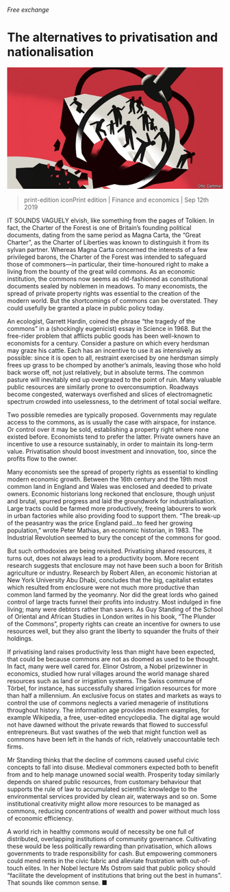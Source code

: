 ###### Free exchange

# The alternatives to privatisation and nationalisation 

![image](images/20190914_FND000_0.jpg) 

> print-edition iconPrint edition | Finance and economics | Sep 12th 2019 

IT SOUNDS VAGUELY elvish, like something from the pages of Tolkien. In fact, the Charter of the Forest is one of Britain’s founding political documents, dating from the same period as Magna Carta, the “Great Charter”, as the Charter of Liberties was known to distinguish it from its sylvan partner. Whereas Magna Carta concerned the interests of a few privileged barons, the Charter of the Forest was intended to safeguard those of commoners—in particular, their time-honoured right to make a living from the bounty of the great wild commons. As an economic institution, the commons now seems as old-fashioned as constitutional documents sealed by noblemen in meadows. To many economists, the spread of private property rights was essential to the creation of the modern world. But the shortcomings of commons can be overstated. They could usefully be granted a place in public policy today. 

An ecologist, Garrett Hardin, coined the phrase “the tragedy of the commons” in a (shockingly eugenicist) essay in Science in 1968. But the free-rider problem that afflicts public goods has been well-known to economists for a century. Consider a pasture on which every herdsman may graze his cattle. Each has an incentive to use it as intensively as possible: since it is open to all, restraint exercised by one herdsman simply frees up grass to be chomped by another’s animals, leaving those who hold back worse off, not just relatively, but in absolute terms. The common pasture will inevitably end up overgrazed to the point of ruin. Many valuable public resources are similarly prone to overconsumption. Roadways become congested, waterways overfished and slices of electromagnetic spectrum crowded into uselessness, to the detriment of total social welfare. 

Two possible remedies are typically proposed. Governments may regulate access to the commons, as is usually the case with airspace, for instance. Or control over it may be sold, establishing a property right where none existed before. Economists tend to prefer the latter. Private owners have an incentive to use a resource sustainably, in order to maintain its long-term value. Privatisation should boost investment and innovation, too, since the profits flow to the owner. 

Many economists see the spread of property rights as essential to kindling modern economic growth. Between the 16th century and the 19th most common land in England and Wales was enclosed and deeded to private owners. Economic historians long reckoned that enclosure, though unjust and brutal, spurred progress and laid the groundwork for industrialisation. Large tracts could be farmed more productively, freeing labourers to work in urban factories while also providing food to support them. “The break-up of the peasantry was the price England paid…to feed her growing population,” wrote Peter Mathias, an economic historian, in 1983. The Industrial Revolution seemed to bury the concept of the commons for good. 

But such orthodoxies are being revisited. Privatising shared resources, it turns out, does not always lead to a productivity boom. More recent research suggests that enclosure may not have been such a boon for British agriculture or industry. Research by Robert Allen, an economic historian at New York University Abu Dhabi, concludes that the big, capitalist estates which resulted from enclosure were not much more productive than common land farmed by the yeomanry. Nor did the great lords who gained control of large tracts funnel their profits into industry. Most indulged in fine living; many were debtors rather than savers. As Guy Standing of the School of Oriental and African Studies in London writes in his book, “The Plunder of the Commons”, property rights can create an incentive for owners to use resources well, but they also grant the liberty to squander the fruits of their holdings. 

If privatising land raises productivity less than might have been expected, that could be because commons are not as doomed as used to be thought. In fact, many were well cared for. Elinor Ostrom, a Nobel prizewinner in economics, studied how rural villages around the world manage shared resources such as land or irrigation systems. The Swiss commune of Törbel, for instance, has successfully shared irrigation resources for more than half a millennium. An exclusive focus on states and markets as ways to control the use of commons neglects a varied menagerie of institutions throughout history. The information age provides modern examples, for example Wikipedia, a free, user-edited encyclopedia. The digital age would not have dawned without the private rewards that flowed to successful entrepreneurs. But vast swathes of the web that might function well as commons have been left in the hands of rich, relatively unaccountable tech firms. 

Mr Standing thinks that the decline of commons caused useful civic concepts to fall into disuse. Medieval commoners expected both to benefit from and to help manage unowned social wealth. Prosperity today similarly depends on shared public resources, from customary behaviour that supports the rule of law to accumulated scientific knowledge to the environmental services provided by clean air, waterways and so on. Some institutional creativity might allow more resources to be managed as commons, reducing concentrations of wealth and power without much loss of economic efficiency. 

A world rich in healthy commons would of necessity be one full of distributed, overlapping institutions of community governance. Cultivating these would be less politically rewarding than privatisation, which allows governments to trade responsibility for cash. But empowering commoners could mend rents in the civic fabric and alleviate frustration with out-of-touch elites. In her Nobel lecture Ms Ostrom said that public policy should “facilitate the development of institutions that bring out the best in humans”. That sounds like common sense. ■ 

